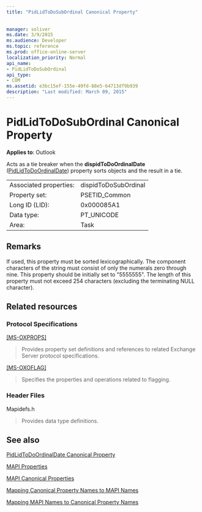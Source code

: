 ```yaml
---
title: "PidLidToDoSubOrdinal Canonical Property"
 
 
manager: soliver
ms.date: 3/9/2015
ms.audience: Developer
ms.topic: reference
ms.prod: office-online-server
localization_priority: Normal
api_name:
- PidLidToDoSubOrdinal
api_type:
- COM
ms.assetid: e3bc15ef-155e-49fd-88e5-64713df9b939
description: "Last modified: March 09, 2015"
---
```


# PidLidToDoSubOrdinal Canonical Property

  
  
**Applies to**: Outlook 
  
Acts as a tie breaker when the **dispidToDoOrdinalDate** ([PidLidToDoOrdinalDate](pidlidtodoordinaldate-canonical-property.md)) property sorts objects and the result in a tie.
  
|||
|:-----|:-----|
|Associated properties:  <br/> |dispidToDoSubOrdinal  <br/> |
|Property set:  <br/> |PSETID_Common  <br/> |
|Long ID (LID):  <br/> |0x000085A1  <br/> |
|Data type:  <br/> |PT_UNICODE  <br/> |
|Area:  <br/> |Task  <br/> |
   
## Remarks

If used, this property must be sorted lexicographically. The component characters of the string must consist of only the numerals zero through nine. This property should be initially set to "5555555". The length of this property must not exceed 254 characters (excluding the terminating NULL character).
  
## Related resources

### Protocol Specifications

[[MS-OXPROPS]](http://msdn.microsoft.com/library/f6ab1613-aefe-447d-a49c-18217230b148%28Office.15%29.aspx)
  
> Provides property set definitions and references to related Exchange Server protocol specifications.
    
[[MS-OXOFLAG]](http://msdn.microsoft.com/library/f1e50be4-ed30-4c2a-b5cb-8ff3aaaf9b91%28Office.15%29.aspx)
  
> Specifies the properties and operations related to flagging.
    
### Header Files

Mapidefs.h
  
> Provides data type definitions.
    
## See also



[PidLidToDoOrdinalDate Canonical Property](pidlidtodoordinaldate-canonical-property.md)


[MAPI Properties](mapi-properties.md)
  
[MAPI Canonical Properties](mapi-canonical-properties.md)
  
[Mapping Canonical Property Names to MAPI Names](mapping-canonical-property-names-to-mapi-names.md)
  
[Mapping MAPI Names to Canonical Property Names](mapping-mapi-names-to-canonical-property-names.md)

